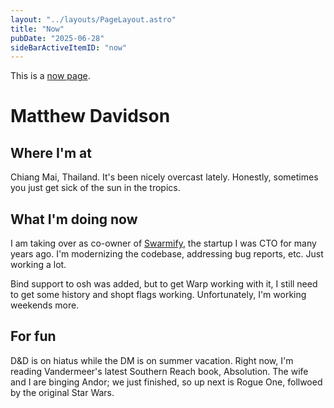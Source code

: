 ```yaml
---
layout: "../layouts/PageLayout.astro"
title: "Now"
pubDate: "2025-06-28"
sideBarActiveItemID: "now"
---
```


This is a [now page](https://nownownow.com/about).

# Matthew Davidson

## Where I'm at

Chiang Mai, Thailand. It's been nicely overcast lately. Honestly, sometimes you just get sick of the sun in the tropics.

## What I'm doing now

I am taking over as co-owner of [Swarmify](https://swarmify.com), the startup I was CTO for many years ago. I'm modernizing the codebase, addressing bug reports, etc. Just working a lot.

Bind support to osh was added, but to get Warp working with it, I still need to get some history and shopt flags working. Unfortunately, I'm working weekends more.

## For fun

D&D is on hiatus while the DM is on summer vacation. Right now, I'm reading Vandermeer's latest Southern Reach book, Absolution. The wife and I are binging Andor; we just finished, so up next is Rogue One, follwoed by the original Star Wars.
